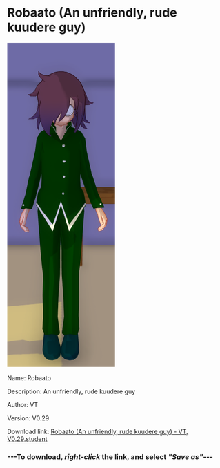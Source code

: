 # Robaato (An unfriendly, rude kuudere guy)

<img src = "https://raw.githubusercontent.com/Arbiter1223/Daigaku-Gurashi-Custom-Students/master/Students/Files/Robaato%20(An%20unfriendly%2C%20rude%20kuudere%20guy).png">

Name: Robaato

Description: An unfriendly, rude kuudere guy

Author: VT

Version: V0.29

Download link: <a href="https://raw.githubusercontent.com/Arbiter1223/Daigaku-Gurashi-Custom-Students/master/Students/Files/Robaato%20(An%20unfriendly%2C%20rude%20kuudere%20guy)%20-%20VT%2C%20V0.29.student">Robaato (An unfriendly, rude kuudere guy) - VT, V0.29.student</a>

### ---**To download, _right-click_ the link, and select _"Save as"_**---
